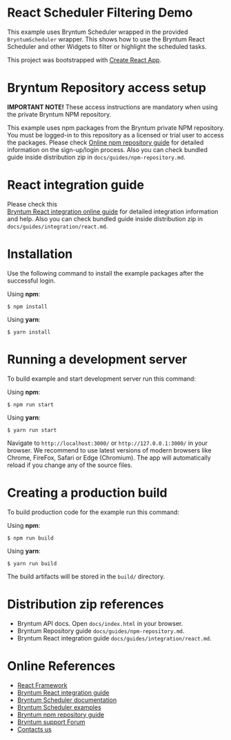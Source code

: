 # React Scheduler Filtering Demo

This example uses Bryntum Scheduler wrapped in the provided `BryntumScheduler` wrapper.
This shows how to use the Bryntum React Scheduler and other Widgets to filter or highlight the scheduled tasks.

This project was bootstrapped with [Create React App](https://github.com/facebook/create-react-app).

# Bryntum Repository access setup

**IMPORTANT NOTE!** These access instructions are mandatory when using the private Bryntum NPM repository.

This example uses npm packages from the Bryntum private NPM repository. You must be logged-in to this repository as a
licensed or trial user to access the packages. Please
check [Online npm repository guide](https://bryntum.com/docs/scheduler/guide/Scheduler/npm-repository) for detailed information
on the sign-up/login process. Also you can check bundled guide inside distribution zip
in `docs/guides/npm-repository.md`.

# React integration guide

Please check this  
[Bryntum React integration online guide](https://bryntum.com/docs/scheduler/guide/Scheduler/integration/react) for
detailed integration information and help. Also you can check bundled guide inside distribution zip
in `docs/guides/integration/react.md`.

# Installation

Use the following command to install the example packages after the successful login.

Using **npm**:

```shell
$ npm install
```

Using **yarn**:

```shell
$ yarn install
```

# Running a development server

To build example and start development server run this command:

Using **npm**:

```shell
$ npm run start
```

Using **yarn**:

```shell
$ yarn run start
```

Navigate to `http://localhost:3000/` or `http://127.0.0.1:3000/` in your browser. We recommend to use latest versions of
modern browsers like Chrome, FireFox, Safari or Edge (Chromium). The app will automatically reload if you change any of
the source files.

# Creating a production build

To build production code for the example run this command:

Using **npm**:

```shell
$ npm run build
```

Using **yarn**:

```shell
$ yarn run build
```

The build artifacts will be stored in the `build/` directory.

# Distribution zip references

* Bryntum API docs. Open `docs/index.html` in your browser.
* Bryntum Repository guide `docs/guides/npm-repository.md`.
* Bryntum React integration guide `docs/guides/integration/react.md`.

# Online References

* [React Framework](https://github.com/facebook/create-react-app)
* [Bryntum React integration guide](https://bryntum.com/docs/scheduler/guide/Scheduler/integration/react)
* [Bryntum Scheduler documentation](https://bryntum.com/docs/scheduler/)
* [Bryntum Scheduler examples](https://bryntum.com/examples/scheduler/)
* [Bryntum npm repository guide](https://bryntum.com/docs/scheduler/guide/Scheduler/npm-repository)
* [Bryntum support Forum](https://bryntum.com/forum/)
* [Contacts us](https://bryntum.com/contact/)
